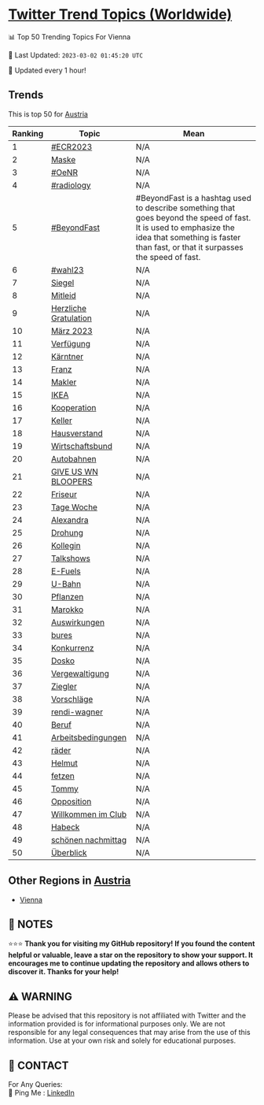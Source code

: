 [Twitter Trend Topics (Worldwide)](https://github.com/ErcinDedeoglu/Twitter-Trend-Topics)
==========


📊 Top 50 Trending Topics For Vienna

📆 Last Updated: `2023-03-02 01:45:20 UTC`

🔧 Updated every 1 hour!


## Trends

This is top 50 for [Austria](</Austria>)

| Ranking | Topic | Mean |
| ------- | ------------ | ------------ |
| 1 | [#ECR2023](http://twitter.com/search?q=%23ECR2023) | N/A |
| 2 | [Maske](http://twitter.com/search?q=Maske) | N/A |
| 3 | [#OeNR](http://twitter.com/search?q=%23OeNR) | N/A |
| 4 | [#radiology](http://twitter.com/search?q=%23radiology) | N/A |
| 5 | [#BeyondFast](http://twitter.com/search?q=%23BeyondFast) | #BeyondFast is a hashtag used to describe something that goes beyond the speed of fast. It is used to emphasize the idea that something is faster than fast, or that it surpasses the speed of fast. |
| 6 | [#wahl23](http://twitter.com/search?q=%23wahl23) | N/A |
| 7 | [Siegel](http://twitter.com/search?q=Siegel) | N/A |
| 8 | [Mitleid](http://twitter.com/search?q=Mitleid) | N/A |
| 9 | [Herzliche Gratulation](http://twitter.com/search?q=Herzliche+Gratulation) | N/A |
| 10 | [März 2023](http://twitter.com/search?q=M%c3%a4rz+2023) | N/A |
| 11 | [Verfügung](http://twitter.com/search?q=Verf%c3%bcgung) | N/A |
| 12 | [Kärntner](http://twitter.com/search?q=K%c3%a4rntner) | N/A |
| 13 | [Franz](http://twitter.com/search?q=Franz) | N/A |
| 14 | [Makler](http://twitter.com/search?q=Makler) | N/A |
| 15 | [IKEA](http://twitter.com/search?q=IKEA) | N/A |
| 16 | [Kooperation](http://twitter.com/search?q=Kooperation) | N/A |
| 17 | [Keller](http://twitter.com/search?q=Keller) | N/A |
| 18 | [Hausverstand](http://twitter.com/search?q=Hausverstand) | N/A |
| 19 | [Wirtschaftsbund](http://twitter.com/search?q=Wirtschaftsbund) | N/A |
| 20 | [Autobahnen](http://twitter.com/search?q=Autobahnen) | N/A |
| 21 | [GIVE US WN BLOOPERS](http://twitter.com/search?q=GIVE+US+WN+BLOOPERS) | N/A |
| 22 | [Friseur](http://twitter.com/search?q=Friseur) | N/A |
| 23 | [Tage Woche](http://twitter.com/search?q=Tage+Woche) | N/A |
| 24 | [Alexandra](http://twitter.com/search?q=Alexandra) | N/A |
| 25 | [Drohung](http://twitter.com/search?q=Drohung) | N/A |
| 26 | [Kollegin](http://twitter.com/search?q=Kollegin) | N/A |
| 27 | [Talkshows](http://twitter.com/search?q=Talkshows) | N/A |
| 28 | [E-Fuels](http://twitter.com/search?q=E-Fuels) | N/A |
| 29 | [U-Bahn](http://twitter.com/search?q=U-Bahn) | N/A |
| 30 | [Pflanzen](http://twitter.com/search?q=Pflanzen) | N/A |
| 31 | [Marokko](http://twitter.com/search?q=Marokko) | N/A |
| 32 | [Auswirkungen](http://twitter.com/search?q=Auswirkungen) | N/A |
| 33 | [bures](http://twitter.com/search?q=bures) | N/A |
| 34 | [Konkurrenz](http://twitter.com/search?q=Konkurrenz) | N/A |
| 35 | [Dosko](http://twitter.com/search?q=Dosko) | N/A |
| 36 | [Vergewaltigung](http://twitter.com/search?q=Vergewaltigung) | N/A |
| 37 | [Ziegler](http://twitter.com/search?q=Ziegler) | N/A |
| 38 | [Vorschläge](http://twitter.com/search?q=Vorschl%c3%a4ge) | N/A |
| 39 | [rendi-wagner](http://twitter.com/search?q=rendi-wagner) | N/A |
| 40 | [Beruf](http://twitter.com/search?q=Beruf) | N/A |
| 41 | [Arbeitsbedingungen](http://twitter.com/search?q=Arbeitsbedingungen) | N/A |
| 42 | [räder](http://twitter.com/search?q=r%c3%a4der) | N/A |
| 43 | [Helmut](http://twitter.com/search?q=Helmut) | N/A |
| 44 | [fetzen](http://twitter.com/search?q=fetzen) | N/A |
| 45 | [Tommy](http://twitter.com/search?q=Tommy) | N/A |
| 46 | [Opposition](http://twitter.com/search?q=Opposition) | N/A |
| 47 | [Willkommen im Club](http://twitter.com/search?q=Willkommen+im+Club) | N/A |
| 48 | [Habeck](http://twitter.com/search?q=Habeck) | N/A |
| 49 | [schönen nachmittag](http://twitter.com/search?q=sch%c3%b6nen+nachmittag) | N/A |
| 50 | [Überblick](http://twitter.com/search?q=%c3%9cberblick) | N/A |



## Other Regions in [Austria](</Austria>)

* [Vienna](</Austria/Vienna.md>)



## 📝 NOTES

⭐⭐⭐ **Thank you for visiting my GitHub repository! If you found the content helpful or valuable, leave a star on the repository to show your support. It encourages me to continue updating the repository and allows others to discover it. Thanks for your help!**


## ⚠️ WARNING

Please be advised that this repository is not affiliated with Twitter and the information provided is for informational purposes only. We are not responsible for any legal consequences that may arise from the use of this information. Use at your own risk and solely for educational purposes.


## 📨 CONTACT

 For Any Queries:  
            🏓 Ping Me : [LinkedIn](https://www.linkedin.com/in/ercindedeoglu/)

